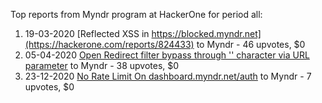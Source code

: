 Top reports from Myndr program at HackerOne for period all:

1. 19-03-2020 [Reflected XSS in https://blocked.myndr.net](https://hackerone.com/reports/824433) to Myndr - 46 upvotes, $0
2. 05-04-2020 [Open Redirect filter bypass through '\' character via URL parameter](https://hackerone.com/reports/840736) to Myndr - 38 upvotes, $0
3. 23-12-2020 [No Rate Limit On dashboard.myndr.net/auth](https://hackerone.com/reports/1065128) to Myndr - 7 upvotes, $0
